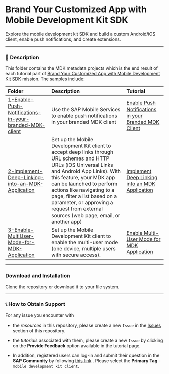 # Brand Your Customized App with Mobile Development Kit SDK

Explore the mobile development kit SDK and build a custom Android/iOS client, enable push notifications, and create extensions.

---

### 📌 Description

This folder contains the MDK metadata projects which is the end result of each tutorial part of [Brand Your Customized App with Mobile Development Kit SDK](https://developers.sap.com/mission.mobile-dev-kit-brand.html) mission.
The samples include:

| Folder                                                                                                                                                                        | Description                                                  | Tutorial                                                                                                                              |
| :---------------------------------------------------------------------------------------------------------------------------------------------------------------------------- | :----------------------------------------------------------- | :------------------------------------------------------------------------------------------------------------------------------------ |
| [1-Enable-Push-Notifications-in-your-branded-MDK-client](/5-Brand-Your-Customized-App-with-Mobile-Development-Kit-SDK/1-Enable-Push-Notifications-in-your-branded-MDK-client) | Use the SAP Mobile Services to enable push notifications in your branded MDK client | [Enable Push Notifications in your Branded MDK Client](https://developers.sap.com/tutorials/cp-mobile-dev-kit-push-customclient.html) |
| [2-Implement-Deep-Linking-into-an-MDK-Application](/5-Brand-Your-Customized-App-with-Mobile-Development-Kit-SDK/2-Implement-Deep-Linking-into-an-MDK-Application) | Set up the Mobile Development Kit client to accept deep links through URL schemes and HTTP URLs (iOS Universal Links and Android App Links). With this feature, your MDK app can be launched to perform actions like navigating to a page, filter a list based on a parameter, or approving a request from external sources (web page, email, or another app) | [Implement Deep Linking into an MDK Application](https://developers.sap.com/tutorials/cp-mobile-dev-kit-deep-link-into-app.html) |
| [3-Enable-MultiUser-Mode-for-MDK-Application](/5-Brand-Your-Customized-App-with-Mobile-Development-Kit-SDK/3-Enable-MultiUser-Mode-for-MDK-Application) | Set up the Mobile Development Kit client to enable the multi-user mode (one device, multiple users with secure access). | [Enable Multi-User Mode for MDK Application](https://developers.sap.com/tutorials/cp-mobile-dev-kit-multi-user.html) |
---

### Download and Installation

Clone the repository or download it to your file system.

---

### 📞 How to Obtain Support

For any issue you encounter with

- the _resources_ in this repository, please create a new `Issue` in the [Issues](https://github.com/SAP/cloud-mdk-tutorial-samples/issues) section of this repository.
- the _tutorials_ associated with them, please create a new `Issue` by clicking on the **Provide Feedback** option available in the tutorial page.

- In addition, registered users can log-in and submit their question in the **SAP Community** by following [this link](https://answers.sap.com/questions/ask.html) .
  Please select the **Primary Tag** - `mobile development kit client`.
